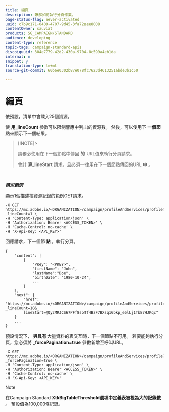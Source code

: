 ```yaml
---
title: 編頁
description: 瞭解如何執行分頁作業。
page-status-flag: never-activated
uuid: c7b9c171-0409-4707-9d45-3fa72aee8008
contentOwner: sauviat
products: SG_CAMPAIGN/STANDARD
audience: developing
content-type: reference
topic-tags: campaign-standard-apis
discoiquuid: 304e7779-42d2-430a-9704-8c599a4eb1da
internal: n
snippet: y
translation-type: tm+mt
source-git-commit: 60b6e0302b87e078fc7623d4613251abde3b1c50

---
```



# 編頁

依預設，清單中會載入25個資源。

使 **用_lineCount** 參數可以限制響應中列出的資源數。  然後，可以使用下 **一個節** 點來顯示下一個結果。

>[!NOTE]>
>
>請務必使用在下一個節點中傳回 **的** URL值來執行分頁請求。
>
>會計 **算_lineStart** 請求，且必須一律用在下一個節點傳回的URL **中** 。

<br/>

***請求範例&#x200B;***

顯示1個描述檔資源記錄的範例GET請求。

```
-X GET https://mc.adobe.io/<ORGANIZATION>/campaign/profileAndServices/profile?_lineCount=1 \
-H 'Content-Type: application/json' \
-H 'Authorization: Bearer <ACCESS_TOKEN>' \
-H 'Cache-Control: no-cache' \
-H 'X-Api-Key: <API_KEY>'
```

回應請求，下一個節 **點** ，執行分頁。

```
{
    "content": [
        {
            "PKey": "<PKEY>",
            "firstName": "John",
            "lastName":"Doe",
            "birthDate": "1980-10-24",
            ...
        }
    ],
    "next": {
        "href": "https://mc.adobe.io/<ORGANIZATION>/campaign/profileAndServices/profile/email?_lineCount=10&_
        lineStart=@Qy2MRJCS67PFf8soTf4BzF7BXsq1Gbkp_e5lLj1TbE7HJKqc"
    }
    ...
}
```

預設情況下， **與具有** 大量資料的表交互時，下一個節點不可用。 若要能夠執行分頁，您必須將 **_forcePagination=true** 參數新增至呼叫URL。

```
-X GET https://mc.adobe.io/<ORGANIZATION>/campaign/profileAndServices/profile?_forcePagination=true \
-H 'Content-Type: application/json' \
-H 'Authorization: Bearer <ACCESS_TOKEN>' \
-H 'Cache-Control: no-cache' \
-H 'X-Api-Key: <API_KEY>'
```

>[!NOTE]
>
>在Campaign Standard **XtkBigTableThreshold選項中定義表被視為大的記錄數** 。 預設值為100,000條記錄。
